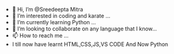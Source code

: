 - 👋 Hi, I’m @Sreedeepta Mitra
- 👀 I’m interested in coding and karate ...
- 🌱 I’m currently learning Python ...
- 💞️ I’m looking to collaborate on any language that I know...
- 📫 How to reach me ...
- I till now have learnt HTML,CSS,JS,VS CODE And Now Python
